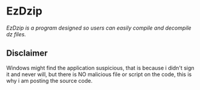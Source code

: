 # EzDzip
*EzDzip is a program designed so users can easily compile and decompile dz files.*



## Disclaimer
Windows might find the application suspicious, that is because i didn't sign it and never will, but there is NO malicious file or script on the code, this is why i am posting the source code.